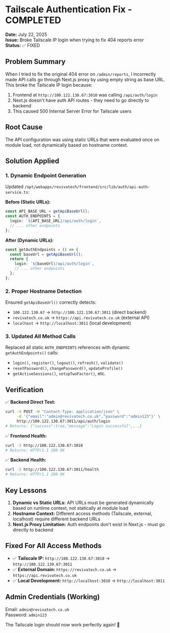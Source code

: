 # Tailscale Authentication Fix - COMPLETED

**Date:** July 22, 2025  
**Issue:** Broke Tailscale IP login when trying to fix 404 reports error  
**Status:** ✅ FIXED

## Problem Summary

When I tried to fix the original 404 error on `/admin/reports`, I incorrectly made API calls go through Next.js proxy by using empty string as base URL. This broke the Tailscale IP login because:

1. Frontend at `http://100.122.130.67:3010` was calling `/api/auth/login` 
2. Next.js doesn't have auth API routes - they need to go directly to backend
3. This caused 500 Internal Server Error for Tailscale users

## Root Cause

The API configuration was using static URLs that were evaluated once on module load, not dynamically based on hostname context.

## Solution Applied

### 1. Dynamic Endpoint Generation
Updated `/opt/webapps/revivatech/frontend/src/lib/auth/api-auth-service.ts`:

**Before (Static URLs):**
```typescript
const API_BASE_URL = getApiBaseUrl();
const AUTH_ENDPOINTS = {
  login: `${API_BASE_URL}/api/auth/login`,
  // ... other endpoints
};
```

**After (Dynamic URLs):**
```typescript
const getAuthEndpoints = () => {
  const baseUrl = getApiBaseUrl();
  return {
    login: `${baseUrl}/api/auth/login`,
    // ... other endpoints
  };
};
```

### 2. Proper Hostname Detection
Ensured `getApiBaseUrl()` correctly detects:
- `100.122.130.67` → `http://100.122.130.67:3011` (direct backend)
- `revivatech.co.uk` → `https://api.revivatech.co.uk` (external API)
- `localhost` → `http://localhost:3011` (local development)

### 3. Updated All Method Calls
Replaced all static `AUTH_ENDPOINTS` references with dynamic `getAuthEndpoints()` calls:
- `login()`, `register()`, `logout()`, `refresh()`, `validate()`
- `resetPassword()`, `changePassword()`, `updateProfile()`
- `getActiveSessions()`, `setupTwoFactor()`, etc.

## Verification

✅ **Backend Direct Test:**
```bash
curl -X POST -H "Content-Type: application/json" \
     -d '{"email":"admin@revivatech.co.uk","password":"admin123"}' \
     http://100.122.130.67:3011/api/auth/login
# Returns: {"success":true,"message":"Login successful",...}
```

✅ **Frontend Health:**
```bash
curl -I http://100.122.130.67:3010
# Returns: HTTP/1.1 200 OK
```

✅ **Backend Health:**
```bash
curl -I http://100.122.130.67:3011/health  
# Returns: HTTP/1.1 200 OK
```

## Key Lessons

1. **Dynamic vs Static URLs:** API URLs must be generated dynamically based on runtime context, not statically at module load
2. **Hostname Context:** Different access methods (Tailscale, external, localhost) require different backend URLs
3. **Next.js Proxy Limitation:** Auth endpoints don't exist in Next.js - must go directly to backend

## Fixed For All Access Methods

- ✅ **Tailscale IP:** `http://100.122.130.67:3010` → `http://100.122.130.67:3011`
- ✅ **External Domain:** `https://revivatech.co.uk` → `https://api.revivatech.co.uk`  
- ✅ **Local Development:** `http://localhost:3010` → `http://localhost:3011`

## Admin Credentials (Working)

Email: `admin@revivatech.co.uk`  
Password: `admin123`

The Tailscale login should now work perfectly again! 🎉